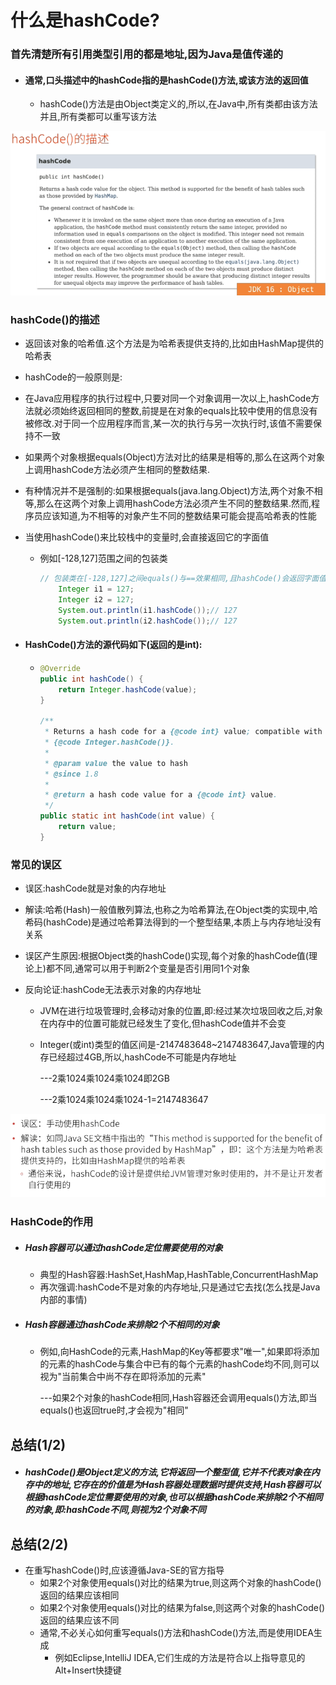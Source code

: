 # 什么是hashCode?

### 首先清楚所有引用类型引用的都是地址,因为Java是值传递的

- #### 通常,口头描述中的hashCode指的是hashCode()方法,或该方法的返回值

  - hashCode()方法是由Object类定义的,所以,在Java中,所有类都由该方法并且,所有类都可以重写该方法

![image-20221018125327846](images/image-20221018125327846.png)

### hashCode()的描述

- 返回该对象的哈希值.这个方法是为哈希表提供支持的,比如由HashMap提供的哈希表

- hashCode的一般原则是:

- 在Java应用程序的执行过程中,只要对同一个对象调用一次以上,hashCode方法就必须始终返回相同的整数,前提是在对象的equals比较中使用的信息没有被修改.对于同一个应用程序而言,某一次的执行与另一次执行时,该值不需要保持不一致

- 如果两个对象根据equals(Object)方法对比的结果是相等的,那么在这两个对象上调用hashCode方法必须产生相同的整数结果.

- 有种情况并不是强制的:如果根据equals(java.lang.Object)方法,两个对象不相等,那么在这两个对象上调用hashCode方法必须产生不同的整数结果.然而,程序员应该知道,为不相等的对象产生不同的整数结果可能会提高哈希表的性能

- 当使用hashCode()来比较栈中的变量时,会直接返回它的字面值

  - 例如[-128,127]范围之间的包装类

    ```java
    // 包装类在[-128,127]之间equals()与==效果相同,且hashCode()会返回字面值
        Integer i1 = 127;
        Integer i2 = 127;
        System.out.println(i1.hashCode());// 127
        System.out.println(i2.hashCode());// 127
    ```


- #### HashCode()方法的源代码如下(返回的是int):

  - ```java
    @Override
    public int hashCode() {
        return Integer.hashCode(value);
    }
    
    /**
     * Returns a hash code for a {@code int} value; compatible with
     * {@code Integer.hashCode()}.
     *
     * @param value the value to hash
     * @since 1.8
     *
     * @return a hash code value for a {@code int} value.
     */
    public static int hashCode(int value) {
        return value;
    }
    ```

### 常见的误区

- 误区:hashCode就是对象的内存地址
- 解读:哈希(Hash)一般值散列算法,也称之为哈希算法,在Object类的实现中,哈希码(hashCode)是通过哈希算法得到的一个整型结果,本质上与内存地址没有关系
- 误区产生原因:根据Object类的hashCode()实现,每个对象的hashCode值(理论上)都不同,通常可以用于判断2个变量是否引用同1个对象

- 反向论证:hashCode无法表示对象的内存地址

  - JVM在进行垃圾管理时,会移动对象的位置,即:经过某次垃圾回收之后,对象在内存中的位置可能就已经发生了变化,但hashCode值并不会变

  - Integer(或int)类型的值区间是-2147483648~2147483647,Java管理的内存已经超过4GB,所以,hashCode不可能是内存地址

    ---2乘1024乘1024乘1024即2GB

    ---2乘1024乘1024乘1024-1=2147483647

![image-20221018131237138](images/image-20221018131237138.png)

### HashCode的作用

- ##### Hash容器可以通过hashCode定位需要使用的对象

  - 典型的Hash容器:HashSet,HashMap,HashTable,ConcurrentHashMap
  - 再次强调:hashCode不是对象的内存地址,只是通过它去找(怎么找是Java内部的事情)

- ##### Hash容器通过hashCode来排除2个不相同的对象

  - 例如,向HashCode的元素,HashMap的Key等都要求"唯一",如果即将添加的元素的hashCode与集合中已有的每个元素的hashCode均不同,则可以视为"当前集合中尚不存在即将添加的元素"

    ---如果2个对象的hashCode相同,Hash容器还会调用equals()方法,即当equals()也返回true时,才会视为"相同"

## 总结(1/2)

- ##### hashCode()是Object定义的方法,它将返回一个整型值,它并不代表对象在内存中的地址,它存在的价值是为Hash容器处理数据时提供支持,Hash容器可以根据hashCode定位需要使用的对象,也可以根据hashCode来排除2个不相同的对象,即:hashCode不同,则视为2个对象不同

## 总结(2/2)

- 在重写hashCode()时,应该遵循Java-SE的官方指导
  - 如果2个对象使用equals()对比的结果为true,则这两个对象的hashCode()返回的结果应该相同
  - 如果2个对象使用equals()对比的结果为false,则这两个对象的hashCode()返回的结果应该不同
  - 通常,不必关心如何重写equals()方法和hashCode()方法,而是使用IDEA生成
    - 例如Eclipse,IntelliJ IDEA,它们生成的方法是符合以上指导意见的Alt+Insert快捷键